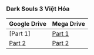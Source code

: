 ### **Dark Souls 3 Việt Hóa**

| Google Drive | Mega Drive |
|--------------|------------|
| [Part 1] | [Part 1](https://mega.nz/file/Mc0zwIYK#I09URIaDHyi3_ZRZMbaOm0DSZ8QpqgARQhLIZX0V8Bw) |
| [Part 2](https://docs.google.com/uc?id=11lez7RVcQJ0qAEnLoVeHqZTDU4QLFYkK&e=166797) | [Part 2](https://mega.nz/file/KRhThIJB#eWT99WmWxIrLvQ-4yHlnPSG71oMLl-wJPvtm_ryKKRo) | 
